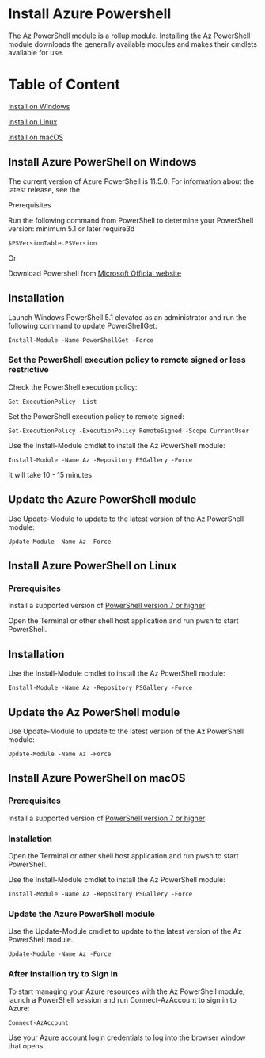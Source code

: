 # Install Azure Powershell

The Az PowerShell module is a rollup module. Installing the Az PowerShell module downloads the generally available modules and makes their cmdlets available for use.

# Table of Content

[Install on Windows](#install-azure-powershell-on-windows)

[Install on Linux](#install-azure-powershell-on-linux)

[Install on macOS](#install-azure-powershell-on-macos)

## Install Azure PowerShell on Windows

The current version of Azure PowerShell is 11.5.0. For information about the latest release, see the

Prerequisites

Run the following command from PowerShell to determine your PowerShell version: minimum 5.1 or later require3d

`$PSVersionTable.PSVersion`

Or

Download Powershell from [Microsoft Official website](https://learn.microsoft.com/en-us/powershell/scripting/install/installing-powershell-on-windows?view=powershell-7.4#installing-the-msi-package)

## Installation

Launch Windows PowerShell 5.1 elevated as an administrator and run the following command to update PowerShellGet:

`Install-Module -Name PowerShellGet -Force`

### Set the PowerShell execution policy to remote signed or less restrictive

Check the PowerShell execution policy:

`Get-ExecutionPolicy -List`

Set the PowerShell execution policy to remote signed:

`Set-ExecutionPolicy -ExecutionPolicy RemoteSigned -Scope CurrentUser`

Use the Install-Module cmdlet to install the Az PowerShell module:

`Install-Module -Name Az -Repository PSGallery -Force`

It will take 10 - 15 minutes

## Update the Azure PowerShell module

Use Update-Module to update to the latest version of the Az PowerShell module:

`Update-Module -Name Az -Force`


## Install Azure PowerShell on Linux

### Prerequisites

Install a supported version of [PowerShell version 7 or higher](https://learn.microsoft.com/en-us/powershell/scripting/install/installing-powershell-on-linux)

Open the Terminal or other shell host application and run pwsh to start PowerShell.

## Installation

Use the Install-Module cmdlet to install the Az PowerShell module:

`Install-Module -Name Az -Repository PSGallery -Force`

## Update the Az PowerShell module

Use Update-Module to update to the latest version of the Az PowerShell module:

`Update-Module -Name Az -Force`


## Install Azure PowerShell on macOS

### Prerequisites

Install a supported version of [PowerShell version 7 or higher](https://learn.microsoft.com/en-us/powershell/scripting/install/installing-powershell-on-macos)

### Installation

Open the Terminal or other shell host application and run pwsh to start PowerShell.

Use the Install-Module cmdlet to install the Az PowerShell module:

`Install-Module -Name Az -Repository PSGallery -Force`

### Update the Azure PowerShell module

Use the Update-Module cmdlet to update to the latest version of the Az PowerShell module.

`Update-Module -Name Az -Force`


### After Installion try to Sign in

To start managing your Azure resources with the Az PowerShell module, launch a PowerShell session and run Connect-AzAccount to sign in to Azure:

`Connect-AzAccount`

Use your Azure account login credentials to log into the browser window that opens.